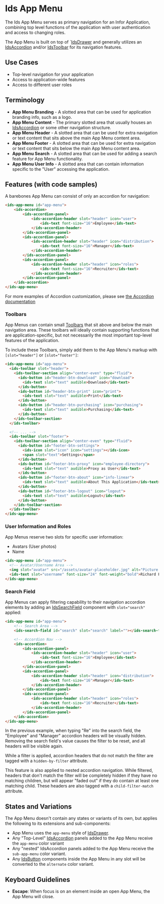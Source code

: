 # Ids App Menu

The Ids App Menu serves as primary navigation for an Infor Application, combining top level functions of the application with user authentication and access to changing roles.

The App Menu is built on top of `[IdsDrawer](../ids-drawer/README.md) and generally utilizes an [IdsAccordion](../ids-accordion/README.md) and/or [IdsToolbar](../ids-toolbar/README.md) for its navigation features.

## Use Cases

- Top-level navigation for your application
- Access to application-wide features
- Access to different user roles

## Terminology

- **App Menu Branding** - A slotted area that can be used for application branding info, such as a logo.
- **App Menu Content** - The primary slotted area that usually houses an [IdsAccordion](../ids-accordion/README.md) or some other navigation structure.
- **App Menu Header** - A slotted area that can be used for extra navigation or text content that sits above the main App Menu content area.
- **App Menu Footer** - A slotted area that can be used for extra navigation or text content that sits below the main App Menu content area.
- **App Menu Search** - A slotted area that can be used for adding a search feature for App Menu functionality.
- **App Menu User Info** - A slotted area that can contain information specific to the "User" accessing the application.

## Features (with code samples)

A barebones App Menu can consist of only an accordion for navigation:

```html
<ids-app-menu id="app-menu">
    <ids-accordion>
        <ids-accordion-panel>
            <ids-accordion-header slot="header" icon="user">
                <ids-text font-size="16">Employee</ids-text>
            </ids-accordion-header>
        </ids-accordion-panel>
        <ids-accordion-panel>
            <ids-accordion-header slot="header" icon="distribution">
                <ids-text font-size="16">Manager</ids-text>
            </ids-accordion-header>
        </ids-accordion-panel>
        <ids-accordion-panel>
            <ids-accordion-header slot="header" icon="roles">
                <ids-text font-size="16">Recruiter</ids-text>
            </ids-accordion-header>
        </ids-accordion-panel>
    </ids-accordion>
</ids-app-menu>
```

For more examples of Accordion customization, please see [the Accordion documentation](../ids-accordion/README.md)

### Toolbars

App Menus can contain small [Toolbars](../ids-toolbar/README.md) that sit above and below the main navigation area.  These toolbars will ideally contain supporting functions that are application-specific, but not necessarily the most important top-level features of the application.

To include these Toolbars, simply add them to the App Menu's markup with `[slot="header"]` or `[slot="footer"]`:

```html
<ids-app-menu id="app-menu">
  <ids-toolbar slot="header">
    <ids-toolbar-section align="center-even" type="fluid">
      <ids-button id="header-btn-download" icon="download">
        <ids-text slot="text" audible>Download</ids-text>
      </ids-button>
      <ids-button id="header-btn-print" icon="print">
        <ids-text slot="text" audible>Print</ids-text>
      </ids-button>
      <ids-button id="header-btn-purchasing" icon="purchasing">
        <ids-text slot="text" audible>Purchasing</ids-text>
      </ids-button>
    </ids-toolbar-section>
  </ids-toolbar>

  <!-- ... -->
  <ids-toolbar slot="footer">
    <ids-toolbar-section align="center-even" type="fluid">
      <ids-button id="footer-btn-settings">
        <ids-icon slot="icon" icon="settings"></ids-icon>
        <span slot="text">Settings</span>
      </ids-button>
      <ids-button id="footer-btn-proxy" icon="employee-directory">
        <ids-text slot="text" audible>Proxy as User</ids-text>
      </ids-button>
      <ids-button id="footer-btn-about" icon="info-linear">
        <ids-text slot="text" audible>About This Application</ids-text>
      </ids-button>
      <ids-button id="footer-btn-logout" icon="logout">
        <ids-text slot="text" audible>Logout</ids-text>
      </ids-button>
    </ids-toolbar-section>
  </ids-toolbar>
</ids-app-menu>
```

### User Information and Roles

App Menus reserve two slots for specific user information:

- Avatars (User photos)
- Name

```html
<ids-app-menu id="app-menu">
  <!-- Avatar/Username Area -->
  <img slot="avatar" src="/assets/avatar-placeholder.jpg" alt="Picture of Richard Fairbanks" />
  <ids-text slot="username" font-size="24" font-weight="bold">Richard Fairbanks</ids-text>
</ids-app-menu>
```

### Search Field

App Menus can apply filtering capability to their navigation accordion elements by adding an [IdsSearchField](../ids-search-field/README.md) component with `slot="search"` applied:

```html
<ids-app-menu id="app-menu">
    <!-- Search Area -->
    <ids-search-field id="search" slot="search" label=""></ids-search-field>

    <!-- Accordion Nav -->
    <ids-accordion>
        <ids-accordion-panel>
            <ids-accordion-header slot="header" icon="user">
                <ids-text font-size="16">Employee</ids-text>
            </ids-accordion-header>
        </ids-accordion-panel>
        <ids-accordion-panel>
            <ids-accordion-header slot="header" icon="distribution">
                <ids-text font-size="16">Manager</ids-text>
            </ids-accordion-header>
        </ids-accordion-panel>
        <ids-accordion-panel>
            <ids-accordion-header slot="header" icon="roles">
                <ids-text font-size="16">Recruiter</ids-text>
            </ids-accordion-header>
        </ids-accordion-panel>
    </ids-accordion>
</ids-app-menu>
```

In the previous example, when typing "Re" into the search field, the "Employee" and "Manager" accordion headers will be visually hidden.  Removing the search field's value causes the filter to be reset, and all headers will be visible again.

While a filter is applied, accordion headers that do not match the filter are tagged with a `hidden-by-filter` attribute.

This feature is also applied to nested accordion navigation.  While filtered, headers that don't match the filter will be completely hidden if they have no matching children, but will appear "faded out" if they do contain at least one matching child.  These headers are also tagged with a `child-filter-match` attribute.

## States and Variations

The App Menu doesn't contain any states or variants of its own, but applies the following to its extensions and sub-components:

- App Menu uses the `app-menu` style of [IdsDrawer]('../ids-drawer/README.md').
- Any "Top-Level" [IdsAccordion](../ids-accordion/README.md) panels added to the App Menu receive the `app-menu` color variant
- Any "nested" IdsAccordion panels added to the App Menu receive the `sub-app-menu` color variant.
- Any [IdsButton](../ids-button/README.md) components inside the App Menu in any slot will be converted to the `alternate` color variant.

## Keyboard Guidelines

- **Escape**: When focus is on an element inside an open App Menu, the App Menu will close.
